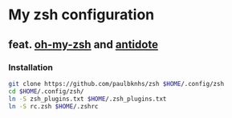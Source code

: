# My zsh configuration

## feat. [oh-my-zsh](https://github.com/ohmyzsh/ohmyzsh) and [antidote](https://github.com/mattmc3/antidote)

### Installation

```bash
git clone https://github.com/paulbknhs/zsh $HOME/.config/zsh
cd $HOME/.config/zsh/
ln -S zsh_plugins.txt $HOME/.zsh_plugins.txt
ln -S rc.zsh $HOME/.zshrc
```
